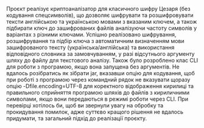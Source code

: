 Проєкт реалізує криптоаналізатор для класичного шифру Цезаря (без кодування спецсимволів), що дозволяє шифрувати та розшифровувати тексти англійською та українською мовами з вказаним ключем, а також підбирати ключ до зашифрованих файлів аналізуючи частоту символів у варіантах з різними ключами. Успішно реалізовано шифрування, розшифрування та підбір ключа з автоматичним визначенням мови зашифрованого тексту (українська/англійська) та використання відповідного словника за замовчуванням, у разі відсутнього аргументу шляху до файлу для текстового аналізу. Також було розроблено клас CLI для роботи з програмою, якщо вона запущена без аргументів. Не вдалось розібратись як зібрати jar, вказавши опцію для кодування, щоб при роботі з програмою через командний рядок не вказувати щоразу опцію -Dfile.encoding=UTF-8 для коректного відображення кирилиці та правильного сприйняття програмою шляхів до файлів з кириличними символами, якщо вони передаються в режимі роботи через CLI. При перевірці хотілось би, щоб ви звернули увагу на обробку та прокидування помилок, адже суттєво кращого рішення не вдалось придумати, та загальний підхід до реалізації проєкту.
